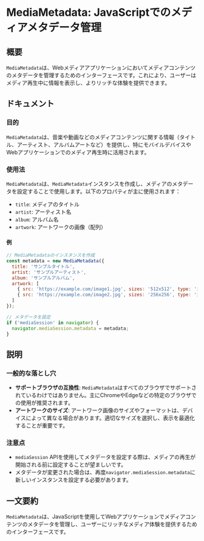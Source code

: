 <!--
Meta Description: # MediaMetadata: JavaScriptでのメディアメタデータ管理 ## 概要 `MediaMetadata`は、Webメディアアプリケーションにおいてメディアコンテンツのメタデータを管理するためのインターフェースです。これにより、ユーザーはメディア再生中に情報を表示し、よりリッチな体...
Meta Keywords: mediametadata, metadata, jpg, mediasession, navigator
-->

# MediaMetadata: JavaScriptでのメディアメタデータ管理

## 概要
`MediaMetadata`は、Webメディアアプリケーションにおいてメディアコンテンツのメタデータを管理するためのインターフェースです。これにより、ユーザーはメディア再生中に情報を表示し、よりリッチな体験を提供できます。

## ドキュメント
### 目的
`MediaMetadata`は、音楽や動画などのメディアコンテンツに関する情報（タイトル、アーティスト、アルバムアートなど）を提供し、特にモバイルデバイスやWebアプリケーションでのメディア再生時に活用されます。

### 使用法
`MediaMetadata`は、`MediaMetadata`インスタンスを作成し、メディアのメタデータを設定することで使用します。以下のプロパティが主に使用されます：

- `title`: メディアのタイトル
- `artist`: アーティスト名
- `album`: アルバム名
- `artwork`: アートワークの画像（配列）

#### 例
```javascript
// MediaMetadataのインスタンスを作成
const metadata = new MediaMetadata({
  title: 'サンプルタイトル',
  artist: 'サンプルアーティスト',
  album: 'サンプルアルバム',
  artwork: [
    { src: 'https://example.com/image1.jpg', sizes: '512x512', type: 'image/jpg' },
    { src: 'https://example.com/image2.jpg', sizes: '256x256', type: 'image/jpg' }
  ]
});

// メタデータを設定
if ('mediaSession' in navigator) {
  navigator.mediaSession.metadata = metadata;
}
```

## 説明
### 一般的な落とし穴
- **サポートブラウザの互換性**: `MediaMetadata`はすべてのブラウザでサポートされているわけではありません。主にChromeやEdgeなどの特定のブラウザでの使用が推奨されます。
- **アートワークのサイズ**: アートワーク画像のサイズやフォーマットは、デバイスによって異なる場合があります。適切なサイズを選択し、表示を最適化することが重要です。

### 注意点
- `mediaSession` APIを使用してメタデータを設定する際は、メディアの再生が開始される前に設定することが望ましいです。
- メタデータが変更された場合は、再度`navigator.mediaSession.metadata`に新しいインスタンスを設定する必要があります。

## 一文要約
`MediaMetadata`は、JavaScriptを使用してWebアプリケーションでメディアコンテンツのメタデータを管理し、ユーザーにリッチなメディア体験を提供するためのインターフェースです。